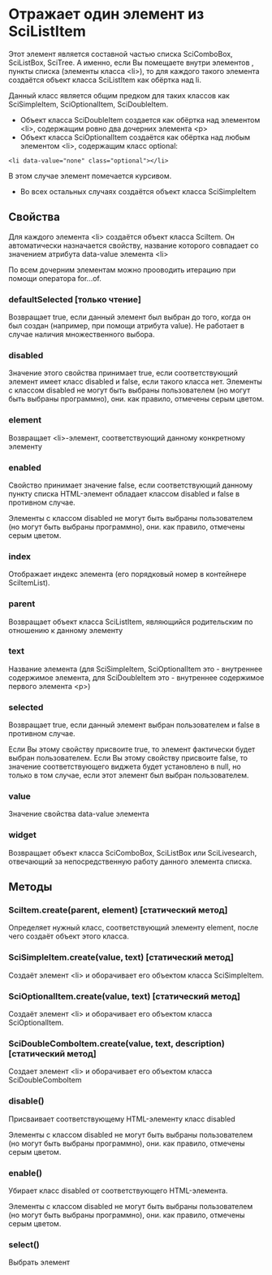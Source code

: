 # Отражает один элемент из SciListItem

Этот элемент является составной частью списка SciComboBox, SciListBox, SciTree. А именно, если Вы помещаете
внутри элементов <sci-combo-box>, <sci-list-box> пункты списка (элементы класса &lt;li&gt;), то для
каждого такого элемента создаётся объект класса SciListItem как обёртка над li.

Данный класс является общим предком для таких классов как SciSimpleItem, SciOptionalItem, SciDoubleItem.

* Объект класса SciDoubleItem создается как обёртка над элементом &lt;li&gt;, содержащим ровно два дочерних элемента
  &lt;p&gt;
* Объект класса SciOptionalItem создаётся как обёртка над любым элементом &lt;li&gt;, содержащим класс optional:
```
<li data-value="none" class="optional"></li>
```
В этом случае элемент помечается курсивом.
* Во всех остальных случаях создаётся объект класса SciSimpleItem

## Свойства

Для каждого элемента &lt;li&gt; создаётся объект класса SciItem. Он автоматически назначается свойству, название
которого совпадает со значением атрибута data-value элемента &lt;li&gt;

По всем дочерним элементам можно прооводить итерацию при помощи оператора for...of.

### defaultSelected [только чтение]

Возвращает true, если данный элемент был выбран до того, когда он был создан (например, при помощи атрибута value).
Не работает в случае наличия множественного выбора.

### disabled

Значение этого свойства принимает true, если соответствующий элемент имеет класс disabled и false, если такого
класса нет. Элементы с классом disabled не могут быть выбраны пользователем (но могут быть выбраны программно),
они. как правило, отмечены серым цветом.

### element

Возвращает &lt;li&gt;-элемент, соответствующий данному конкретному элементу

### enabled

Свойство принимает значение false, если соответствующий данному пункту списка HTML-элемент обладает классом
disabled и false в противном случае.

Элементы с классом disabled не могут быть выбраны пользователем (но могут быть выбраны программно),
они. как правило, отмечены серым цветом.

### index

Отображает индекс элемента (его порядковый номер в контейнере SciItemList).

### parent

Возвращает объект класса SciListItem, являющийся родительским по отношению к данному элементу

### text

Название элемента (для SciSimpleItem, SciOptionalItem это -  внутреннее содержимое элемента, для
SciDoubleItem это - внутреннее содержимое первого элемента &lt;p&gt;)

### selected

Возвращает true, если данный элемент выбран пользователем и false в противном случае.

Если Вы этому свойству присвоите true, то элемент фактически будет выбран пользователем.
Если Вы этому свойству присвоите false, то значение соответствующего виджета будет установлено в null, но
только в том случае, если этот элемент был выбран пользователем.

### value

Значение свойства data-value элемента

### widget

Возвращает объект класса SciComboBox, SciListBox или SciLivesearch, отвечающий за непосредственную работу данного элемента
списка.

## Методы

### SciItem.create(parent, element) [статический метод]

Определяет нужный класс, соответствующий элементу element, после чего создаёт объект этого класса.

### SciSimpleItem.create(value, text) [статический метод]

Создаёт элемент &lt;li&gt; и оборачивает его объектом класса SciSimpleItem.

### SciOptionalItem.create(value, text) [статический метод]

Создаёт элемент &lt;li&gt; и оборачивает его объектом класса SciOptionalItem.

### SciDoubleComboItem.create(value, text, description) [статический метод]

Создает элемент &lt;li&gt; и оборачивает его объектом класса SciDoubleComboItem

### disable()

Присваивает соответствующему HTML-элементу класс disabled

Элементы с классом disabled не могут быть выбраны пользователем (но могут быть выбраны программно),
они. как правило, отмечены серым цветом.

### enable()

Убирает класс disabled от соответствующего HTML-элемента.

Элементы с классом disabled не могут быть выбраны пользователем (но могут быть выбраны программно),
они. как правило, отмечены серым цветом.

### select()

Выбрать элемент
